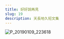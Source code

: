 ```yaml
---
title: 好好說再見
slug: 19
description: 天長地久短文集
---
```


![P_20190109_223618](https://e.brid.cf/i/2023/12/14/xt4ow4.jpg)